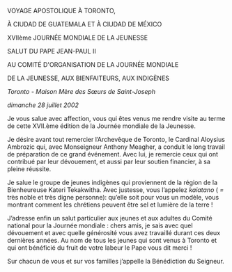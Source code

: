 VOYAGE APOSTOLIQUE À TORONTO,

À CIUDAD DE GUATEMALA ET À CIUDAD DE MÉXICO

XVIIème JOURNÉE MONDIALE DE LA JEUNESSE

SALUT DU PAPE JEAN-PAUL II

AU COMITÉ D'ORGANISATION DE LA JOURNÉE MONDIALE

DE LA JEUNESSE, AUX BIENFAITEURS, AUX INDIGÈNES

*Toronto - Maison Mère des Sœurs de Saint-Joseph*

*dimanche 28 juillet 2002*

Je vous salue avec affection, vous qui êtes venus me rendre visite au terme de cette XVII.ème édition de la Journée mondiale de la Jeunesse.

Je désire avant tout remercier l’Archevêque de Toronto, le Cardinal Aloysius Ambrozic qui, avec Monseigneur Anthony Meagher, a conduit le long travail de préparation de ce grand événement. Avec lui, je remercie ceux qui ont contribué par leur dévouement, et aussi par leur soutien financier, à sa pleine réussite.

Je salue le groupe de jeunes indigènes qui proviennent de la région de la Bienheureuse Kateri Tekakwitha. Avec justesse, vous l’appelez *kaiatano* ( *=* très noble et très digne personne): qu’elle soit pour vous un modèle, vous montrant comment les chrétiens peuvent être sel et lumière de la terre !

J’adresse enfin un salut particulier aux jeunes et aux adultes du Comité national pour la Journée mondiale : chers amis, je sais avec quel dévouement et avec quelle générosité vous avez travaillé durant ces deux dernières années. Au nom de tous les jeunes qui sont venus à Toronto et qui ont bénéficié du fruit de votre labeur le Pape vous dit merci !

Sur chacun de vous et sur vos familles j’appelle la Bénédiction du Seigneur.